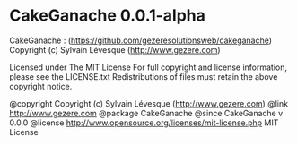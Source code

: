 CakeGanache 0.0.1-alpha
=======================

CakeGanache : (https://github.com/gezeresolutionsweb/cakeganache)
Copyright (c) Sylvain Lévesque (http://www.gezere.com)

Licensed under The MIT License
For full copyright and license information, please see the LICENSE.txt
Redistributions of files must retain the above copyright notice.

@copyright     Copyright (c) Sylvain Lévesque (http://www.gezere.com)
@link          http://www.gezere.com
@package       CakeGanache
@since         CakeGanache v 0.0.0
@license       http://www.opensource.org/licenses/mit-license.php MIT License
